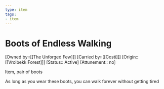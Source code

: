 ```yaml
---
type: item
tags:
- item
---
```


# Boots of Endless Walking

[Owned by::[[The Unforged Few]]]
[Carried by::[[Costi]]]
[Origin:: [[Vrolbekk Forest]]]
[Status:: Active]
[Attunement:: no]

Item, pair of boots

As long as you wear these boots, you can walk forever without getting tired